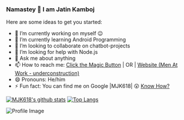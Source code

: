 ### Namastey 🙏 I am Jatin Kamboj

<!--
**MJK618/MJK618** is a ✨ _special_ ✨ repository because its `README.md` (this file) appears on your GitHub profile.--> 

Here are some ideas to get you started:

- 🔭 I’m currently working on myself 😉
- 🌱 I’m currently learning Android Programming
- 👯 I’m looking to collaborate on chatbot-projects 
- 🤔 I’m looking for help with Node.js
- 💬 Ask me about anything
- 📫 How to reach me: [Click the Magic Button](https://linktr.ee/mjk618) | OR | [Website (Men At Work - underconstruction)](https://jatinkamboj.me)
- 😄 Pronouns: He/him
- ⚡ Fun fact: You can find me on Google |MJK618| 😲 [Know How?](https://bit.ly/3a0XhOT)

[![MJK618's github stats](https://github-readme-stats.vercel.app/api?username=mjk618&count_private=true&theme=yeblu&show_icons=true)](https://jatinkamboj.me)       [![Top Langs](https://github-readme-stats.vercel.app/api/top-langs/?username=mjk618&layout=compact)](https://jatinkamboj.me)


![Profile Image](https://cdnb.artstation.com/p/assets/images/images/025/655/323/large/chandra-sekhar-poudyal-untitled-1a.jpg?1586500152)
